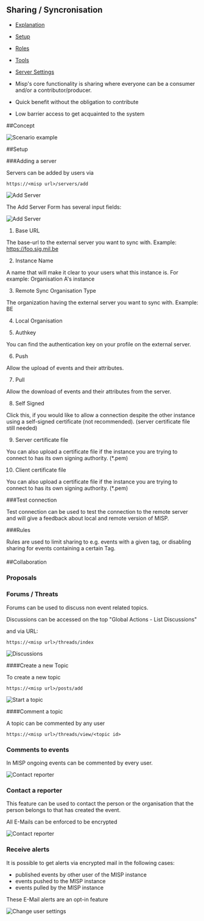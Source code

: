 <!-- toc -->

## Sharing / Syncronisation

* [Explanation](#users)
* [Setup](#setup)
* [Roles](#roles)
* [Tools](#tools)
* [Server Settings](#server-settings)

* Misp's core functionality is sharing where everyone can be a consumer and/or a contributor/producer.
* Quick benefit without the obligation to contribute
* Low barrier access to get acquainted to the system

##Concept

![Scenario example](figures/MISP_scenario_example.png)


##Setup

###Adding a server

Servers can be added by users via 

~~~~
https://<misp url>/servers/add
~~~~

![Add Server](figures/add_server_1.png)


The Add Server Form has several input fields:

![Add Server](figures/add_server_ui.png)

1. Base URL 

The base-url to the external server you want to sync with. Example: https://foo.sig.mil.be

2. Instance Name

A name that will make it clear to your users what this instance is. For example: Organisation A's instance

3. Remote Sync Organisation Type

The organization having the external server you want to sync with. Example: BE

4. Local Organisation

5. Authkey

You can find the authentication key on your profile on the external server.

6. Push

Allow the upload of events and their attributes.

7. Pull

Allow the download of events and their attributes from the server.

8. Self Signed

Click this, if you would like to allow a connection despite the other instance using a self-signed certificate (not recommended). (server certificate file still needed)

9. Server certificate file

You can also upload a certificate file if the instance you are trying to connect to has its own signing authority.  (*.pem)

10. Client certificate file

You can also upload a certificate file if the instance you are trying to connect to has its own signing authority.  (*.pem)



###Test connection

Test connection can be used to test the connection to the remote server and will give a feedback about local and remote version of MISP.

###Rules

Rules are used to limit sharing to e.g. events with a given tag, or disabling sharing for events containing a certain Tag.

####

##Collaboration

### Proposals

### Forums / Threats

Forums can be used to discuss non event related topics.

Discussions can be accessed on the top "Global Actions - List Discussions"

and via URL:

~~~~
https://<misp url>/threads/index
~~~~

![Discussions](figures/discussions.png)

####Create a new Topic

To create a new topic

~~~~
https://<misp url>/posts/add
~~~~

![Start a topic](figures/discussions_start_topic.png)

####Comment a topic

A topic can be commented by any user

~~~~
https://<misp url>/threads/view/<topic id>
~~~~


### Comments to events

In MISP ongoing events can be commented by every user.

![Contact reporter](figures/comment_an_event.png)


### Contact a reporter

This feature can be used to contact the person or the organisation that the person belongs to that has created the event.

All E-Mails can be enforced to be encrypted

![Contact reporter](figures/contact_reporter.png)

### Receive alerts

It is possible to get alerts via encrypted mail in the following cases:

* published events by other user of the MISP instance
* events pushed to the MISP instance
* events pulled by the MISP instance
 
These E-Mail alerts are an opt-in feature
 
![Change user settings](figures/profile_receive_alerts.png)
